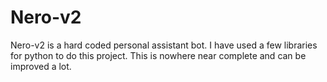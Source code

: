 # Nero-v2
Nero-v2 is a hard coded personal assistant bot. I have used a few libraries for python to do this project. This is nowhere near complete and can be improved a lot.

